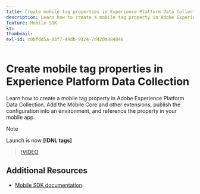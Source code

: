 ```yaml
---
title: Create mobile tag properties in Experience Platform Data Collection
description: Learn how to create a mobile tag property in Adobe Experience Platform Data Collection. Add the Mobile Core and other extensions, publish the configuration into an environment, and reference the property in your mobile app.
feature: Mobile SDK
kt: 
thumbnail:
exl-id: c0bfdd5a-03f7-49db-9124-7d420a884048
---
```

# Create mobile tag properties in Experience Platform Data Collection

Learn how to create a mobile tag property in Adobe Experience Platform Data Collection. Add the Mobile Core and other extensions, publish the configuration into an environment, and reference the property in your mobile app.

>[!NOTE]
>
> Launch is now **[!DNL tags]**

>[!VIDEO](https://video.tv.adobe.com/v/26264/?quality=12&learn=on)

## Additional Resources

* [Mobile SDK documentation](https://aep-sdks.gitbook.io/docs/).
